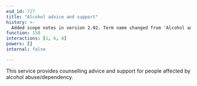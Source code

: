 ```yaml
---
esd_id: 727
title: "Alcohol advice and support"
history: >-
  Added scope notes in version 2.02. Term name changed from 'Alcohol advisory service' to 'Social services - alcohol - advice and support' in version 3.00. Name changed to 'Alcohol advice and support' in version 4.00.
function: 150
interactions: [1, 6, 8]
powers: []
internal: false

---
```


This service provides counselling advice and support for people affected by alcohol abuse/dependency.


